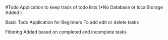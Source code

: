 #Todo Application to keep track of todo lists 
(*No Database or localStorage Added )

Basic Todo Application for Beginners To add edit or delete tasks

Filtering Added based on completed and incomplete tasks
